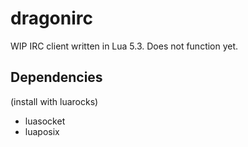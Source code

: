 # dragonirc

WIP IRC client written in Lua 5.3. Does not function yet.

## Dependencies

(install with luarocks)

- luasocket
- luaposix
